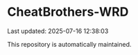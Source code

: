 # CheatBrothers-WRD

Last updated: 2025-07-16 12:38:03

This repository is automatically maintained.
